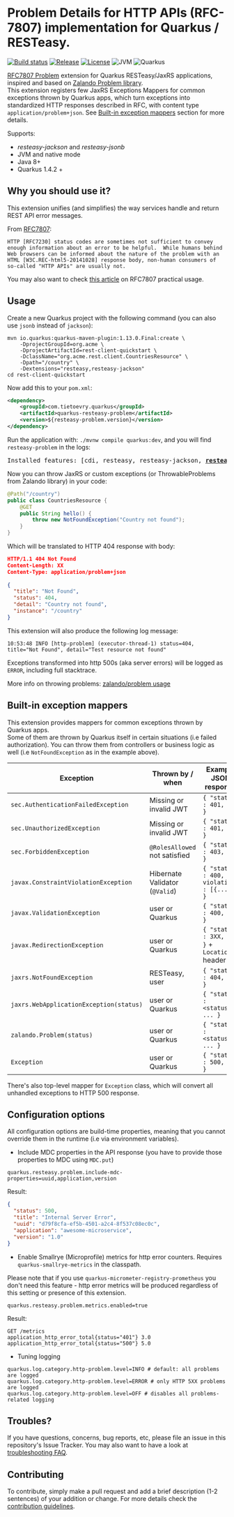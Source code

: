 # Problem Details for HTTP APIs (RFC-7807) implementation for Quarkus / RESTeasy.

[![Build status](https://github.com/TietoEVRY/quarkus-resteasy-problem/actions/workflows/maven-full.yaml/badge.svg)](https://github.com/TietoEVRY/quarkus-resteasy-problem/actions)
[![Release](https://img.shields.io/maven-central/v/com.tietoevry.quarkus/quarkus-resteasy-problem)](https://search.maven.org/artifact/com.tietoevry.quarkus/quarkus-resteasy-problem)
[![License](https://img.shields.io/badge/license-Apache%202.0-blue.svg)](https://github.com/TietoEVRY/quarkus-resteasy-problem/blob/master/LICENSE.txt)
![JVM](https://img.shields.io/badge/JVM-1.8+-green.svg)
![Quarkus](https://img.shields.io/badge/Quarkus-1.4.2%20+-green.svg)

[RFC7807 Problem](https://tools.ietf.org/html/rfc7807) extension for Quarkus RESTeasy/JaxRS applications, inspired and based on [Zalando Problem library](https://github.com/zalando/problem). \
This extension registers few JaxRS Exceptions Mappers for common exceptions thrown by Quarkus apps, which turn exceptions into standardized HTTP responses described in RFC, with content type `application/problem+json`. See [Built-in exception mappers](#built-in-exception-mappers) section for more details.

Supports:
- _resteasy-jackson_ and _resteasy-jsonb_
- JVM and native mode
- Java 8+
- Quarkus 1.4.2 +

## Why you should use it?
This extension unifies (and simplifies) the way services handle and return REST API error messages.

From [RFC7807](https://tools.ietf.org/html/rfc7807):
```
HTTP [RFC7230] status codes are sometimes not sufficient to convey
enough information about an error to be helpful.  While humans behind
Web browsers can be informed about the nature of the problem with an
HTML [W3C.REC-html5-20141028] response body, non-human consumers of
so-called "HTTP APIs" are usually not.
```

You may also want to check [this article](https://dzone.com/articles/when-http-status-codes-are-not-enough-tackling-web) on RFC7807 practical usage.

## Usage
Create a new Quarkus project with the following command (you can also use `jsonb` instead of `jackson`):
```shell
mvn io.quarkus:quarkus-maven-plugin:1.13.0.Final:create \
    -DprojectGroupId=org.acme \
    -DprojectArtifactId=rest-client-quickstart \
    -DclassName="org.acme.rest.client.CountriesResource" \
    -Dpath="/country" \
    -Dextensions="resteasy,resteasy-jackson"
cd rest-client-quickstart
```

Now add this to your `pom.xml`:
```xml
<dependency>
    <groupId>com.tietoevry.quarkus</groupId>
    <artifactId>quarkus-resteasy-problem</artifactId>
    <version>${resteasy-problem.version}</version>
</dependency>
```

Run the application with: `./mvnw compile quarkus:dev`, and you will find `resteasy-problem` in the logs:
<pre>
Installed features: [cdi, resteasy, resteasy-jackson, <b><u>resteasy-problem</u></b>]
</pre>

Now you can throw JaxRS or custom exceptions (or ThrowableProblems from Zalando library) in your code:

```java
@Path("/country")
public class CountriesResource {
    @GET
    public String hello() {
        throw new NotFoundException("Country not found");
    }
}
```

Which will be translated to HTTP 404 response with body:
```json
HTTP/1.1 404 Not Found
Content-Length: XX
Content-Type: application/problem+json
        
{
  "title": "Not Found",
  "status": 404,
  "detail": "Country not found",
  "instance": "/country"
}
```

This extension will also produce the following log message:
```
10:53:48 INFO [http-problem] (executor-thread-1) status=404, title="Not Found", detail="Test resource not found"
```
Exceptions transformed into http 500s (aka server errors) will be logged as `ERROR`, including full stacktrace.

More info on throwing problems: [zalando/problem usage](https://github.com/zalando/problem#usage)

## Built-in exception mappers
This extension provides mappers for common exceptions thrown by Quarkus apps.\
Some of them are thrown by Quarkus itself in certain situations (i.e failed authorization).
You can throw them from controllers or business logic as well (i.e `NotFoundException` as in the example above).

| Exception                                | Thrown by / when                 | Example JSON response                           |
|------------------------------------------|--------------------------------|------------------------------------------------|
| `sec.AuthenticationFailedException`      | Missing or invalid JWT         | `{ "status" : 401, ... }`                      |
| `sec.UnauthorizedException`              | Missing or invalid JWT         | `{ "status" : 401, ... }`                      |
| `sec.ForbiddenException`                 | `@RolesAllowed` not satisfied  | `{ "status" : 403, ... }`                      |
| `javax.ConstraintViolationException`     | Hibernate Validator (`@Valid`) | `{ "status" : 400, violations : [{...}] }`     |
| `javax.ValidationException`              | user or Quarkus                | `{ "status" : 400, ... }`                      |
| `javax.RedirectionException`             | user or Quarkus                | `{ "status" : 3XX, ... }` + `Location` header    |
| `jaxrs.NotFoundException`                | RESTeasy, user                 | `{ "status" : 404, ... }`                      |
| `jaxrs.WebApplicationException(status)`  | user or Quarkus                | `{ "status" : <status>, ... }`                 |
| `zalando.Problem(status)`                | user or Quarkus                | `{ "status" : <status>, ... }`                 |
| `Exception`                              | user or Quarkus                | `{ "status" : 500, ... }`                      |

There's also top-level mapper for `Exception` class, which will convert all unhandled exceptions to HTTP 500 response.

## Configuration options
All configuration options are build-time properties, meaning that you cannot override them in the runtime (i.e via environment variables).

- Include MDC properties in the API response (you have to provide those properties to MDC using `MDC.put`)
```
quarkus.resteasy.problem.include-mdc-properties=uuid,application,version
```
Result:
```json
{
  "status": 500,
  "title": "Internal Server Error",
  "uuid": "d79f8cfa-ef5b-4501-a2c4-8f537c08ec0c",
  "application": "awesome-microservice",
  "version": "1.0"
}
```

- Enable Smallrye (Microprofile) metrics for http error counters. Requires `quarkus-smallrye-metrics` in the classpath.

Please note that if you use `quarkus-micrometer-registry-prometheus` you don't need this feature - http error metrics will be produced regardless of this setting or presence of this extension.

```
quarkus.resteasy.problem.metrics.enabled=true
```
Result:
```
GET /metrics
application_http_error_total{status="401"} 3.0
application_http_error_total{status="500"} 5.0
```

- Tuning logging
```
quarkus.log.category.http-problem.level=INFO # default: all problems are logged
quarkus.log.category.http-problem.level=ERROR # only HTTP 5XX problems are logged
quarkus.log.category.http-problem.level=OFF # disables all problems-related logging
```

## Troubles?

If you have questions, concerns, bug reports, etc, please file an issue in this repository's Issue Tracker. You may also want to have a look at [troubleshooting FAQ](./TROUBLESHOOTING.md).

## Contributing

To contribute, simply make a pull request and add a brief description (1-2 sentences) of your addition or change.
For more details check the [contribution guidelines](./CONTRIBUTING.md).